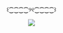 <p align="center">  
‎‎꒰⁐⁐⁐⁐୨୧⁐⁐⁐⁐꒱
<p align="center">  
<img src="https://spotify-github-profile.kittinanx.com/api/view?uid=31mplrsixynas3fsmo36kckq5s4y&cover_image=true&theme=natemoo-re&show_offline=false&background_color=121212&interchange=false&bar_color=FECFD8&bar_color_cover=false)]" />
